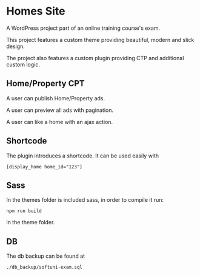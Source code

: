 # Homes Site

A WordPress project part of an online training course's exam.

This project features a custom theme providing beautiful, modern and slick design.

The project also features a custom plugin providing CTP and additional custom logic.

## Home/Property CPT

A user can publish Home/Property ads.

A user can preview all ads with pagination.

A user can like a home with an ajax action.

## Shortcode

The plugin introduces a shortcode.
It can be used easily with

`[display_home home_id="123"]`

## Sass

In the themes folder is included sass, in order to compile it run: 

`npm run build`

in the theme folder.

## DB

The db backup can be found at 

`./db_backup/softuni-exam.sql`
